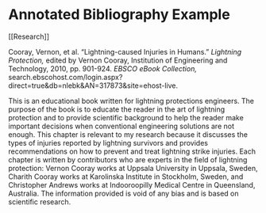 # Annotated Bibliography Example

[[Research]] 

Cooray, Vernon, et al. “Lightning-caused Injuries in Humans.” _Lightning Protection,_ edited    by Vernon Cooray, Institution of Engineering and Technology, 2010, pp. 901-924. _EBSCO eBook Collection,_ search.ebscohost.com/login.aspx?direct=true&db=nlebk&AN=317873&site=ehost-live.

This is an educational book written for lightning protections engineers. The purpose of the book is to educate the reader in the art of lightning protection and to provide scientific background to help the reader make important decisions when conventional engineering solutions are not enough. This chapter is relevant to my research because it discusses the types of injuries reported by lightning survivors and provides recommendations on how to prevent and treat lightning strike injuries. Each chapter is written by contributors who are experts in the field of lightning protection: Vernon Cooray works at Uppsala University in Uppsala, Sweden, Charith Cooray works at Karolinska Institute in Stockholm, Sweden, and Christopher Andrews works at Indooroopilly Medical Centre in Queensland, Australia. The information provided is void of any bias and is based on scientific research.